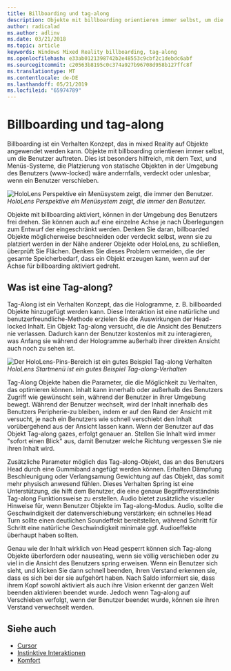 ```yaml
---
title: Billboarding und tag-along
description: Objekte mit billboarding orientieren immer selbst, um die Benutzer auftreten.
author: radicalad
ms.author: adlinv
ms.date: 03/21/2018
ms.topic: article
keywords: Windows Mixed Reality billboarding, tag-along
ms.openlocfilehash: e33ab0121398742b2e48553c9cbf2c1debdc6abf
ms.sourcegitcommit: c20563b8195c0c374a927b96708d958b127ffc8f
ms.translationtype: MT
ms.contentlocale: de-DE
ms.lasthandoff: 05/21/2019
ms.locfileid: "65974789"
---
```

# <a name="billboarding-and-tag-along"></a>Billboarding und tag-along

Billboarding ist ein Verhalten Konzept, das in mixed Reality auf Objekte angewendet werden kann. Objekte mit billboarding orientieren immer selbst, um die Benutzer auftreten. Dies ist besonders hilfreich, mit dem Text, und Menüs-Systeme, die Platzierung von statische Objekten in der Umgebung des Benutzers (www-locked) wäre andernfalls, verdeckt oder unlesbar, wenn ein Benutzer verschieben.

![HoloLens Perspektive ein Menüsystem zeigt, die immer den Benutzer.](images/billboarding-fragments.gif)<br>
*HoloLens Perspektive ein Menüsystem zeigt, die immer den Benutzer.*

Objekte mit billboarding aktiviert, können in der Umgebung des Benutzers frei drehen. Sie können auch auf eine einzelne Achse je nach Überlegungen zum Entwurf der eingeschränkt werden. Denken Sie daran, billboarded Objekte möglicherweise beschneiden oder verdeckt selbst, wenn sie zu platziert werden in der Nähe anderer Objekte oder HoloLens, zu schließen, überprüft Sie Flächen. Denken Sie dieses Problem vermeiden, die der gesamte Speicherbedarf, dass ein Objekt erzeugen kann, wenn auf der Achse für billboarding aktiviert gedreht.

## <a name="what-is-a-tag-along"></a>Was ist eine Tag-along?

Tag-Along ist ein Verhalten Konzept, das die Hologramme, z. B. billboarded Objekte hinzugefügt werden kann. Diese Interaktion ist eine natürliche und benutzerfreundliche-Methode erzielen Sie die Auswirkungen der Head-locked Inhalt. Ein Objekt Tag-along versucht, die die Ansicht des Benutzers nie verlassen. Dadurch kann der Benutzer kostenlos mit zu interagieren, was Anfang sie während der Hologramme außerhalb ihrer direkten Ansicht auch noch zu sehen ist.

![Der HoloLens-Pins-Bereich ist ein gutes Beispiel Tag-along Verhalten](images/tagalong-1000px.jpg)<br>
*HoloLens Startmenü ist ein gutes Beispiel Tag-along-Verhalten*

Tag-Along Objekte haben die Parameter, die die Möglichkeit zu Verhalten, das optimieren können. Inhalt kann innerhalb oder außerhalb des Benutzers Zugriff wie gewünscht sein, während der Benutzer in ihrer Umgebung bewegt. Während der Benutzer wechselt, wird der Inhalt innerhalb des Benutzers Peripherie-zu bleiben, indem er auf den Rand der Ansicht mit versucht, je nach ein Benutzers wie schnell verschiebt den Inhalt vorübergehend aus der Ansicht lassen kann. Wenn der Benutzer auf das Objekt Tag-along gazes, erfolgt genauer an. Stellen Sie Inhalt wird immer "sofort einen Blick" aus, damit Benutzer welche Richtung vergessen Sie nie ihren Inhalt wird.

Zusätzliche Parameter möglich das Tag-along-Objekt, das an des Benutzers Head durch eine Gummiband angefügt werden können. Erhalten Dämpfung Beschleunigung oder Verlangsamung Gewichtung auf das Objekt, das somit mehr physisch anwesend fühlen. Dieses Verhalten Spring ist eine Unterstützung, die hilft dem Benutzer, die eine genaue Begriffsverständnis Tag-along Funktionsweise zu erstellen. Audio bietet zusätzliche visueller Hinweise für, wenn Benutzer Objekte im Tag-along-Modus. Audio, sollte die Geschwindigkeit der datenverschiebung verstärken; ein schnelles Head Turn sollte einen deutlichen Soundeffekt bereitstellen, während Schritt für Schritt eine natürliche Geschwindigkeit minimale ggf. Audioeffekte überhaupt haben sollten.

Genau wie der Inhalt wirklich von Head gesperrt können sich Tag-along Objekte überfordern oder nauseating, wenn sie völlig verschieben oder zu viel in die Ansicht des Benutzers spring erweisen. Wenn ein Benutzer sich sieht, und klicken Sie dann schnell beenden, ihren Verstand erkennen sie, dass es sich bei der sie aufgehört haben. Nach Saldo informiert sie, dass ihrem Kopf sowohl aktiviert als auch ihre Vision erkennt der ganzen Welt beenden aktivieren beendet wurde. Jedoch wenn Tag-along auf Verschieben verfolgt, wenn der Benutzer beendet wurde, können sie ihren Verstand verwechselt werden.

## <a name="see-also"></a>Siehe auch
* [Cursor](cursors.md)
* [Instinktive Interaktionen](interaction-fundamentals.md)
* [Komfort](comfort.md)
